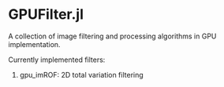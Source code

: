 # GPUFilter.jl
A collection of image filtering and processing algorithms in GPU implementation.

Currently implemented filters:
1. gpu_imROF: 2D total variation filtering
